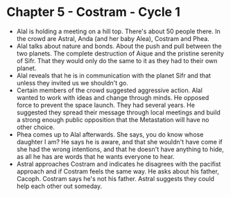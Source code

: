 # Chapter 5 - Costram - Cycle 1

- Alal is holding a meeting on a hill top. There's about 50 people there. In the crowd are Astral, Anda (and her baby Alea), Costram and Phea.
- Alal talks about nature and bonds. About the push and pull between the two planets. The complete destruction of Aique and the pristine serenity of Sifr. That they would only do the same to it as they had to their own planet.
- Alal reveals that he is in communication with the planet Sifr and that unless they invited us we shouldn't go.
- Certain members of the crowd suggested aggressive action. Alal wanted to work with ideas and change through minds. He opposed force to prevent the space launch. They had several years. He suggested they spread their message through local meetings and build a strong enough public opposition that the Metastation will have no other choice.
- Phea comes up to Alal afterwards. She says, you do know whose daughter I am? He says he is aware, and that she wouldn't have come if she had the wrong intentions, and that he doesn't have anything to hide, as all he has are words that he wants everyone to hear.
- Astral approaches Costram and indicates he disagrees with the pacifist approach and if Costram feels the same way. He asks about his father, Cacoph. Costram says he's not his father. Astral suggests they could help each other out someday.